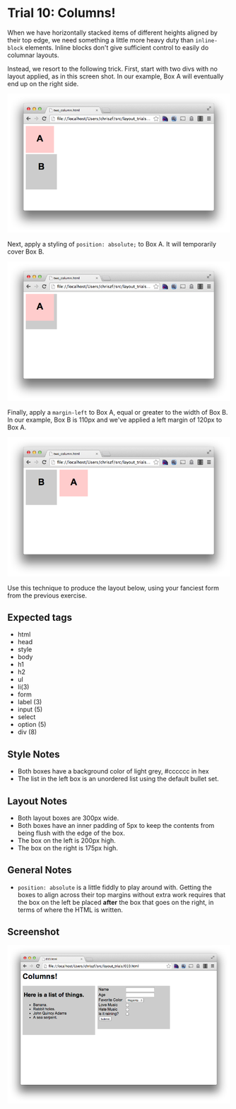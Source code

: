 Trial 10: Columns!
==========================
When we have horizontally stacked items of different heights aligned by their top edge, we need something a little more heavy duty than `inline-block` elements. Inline blocks don't give sufficient control to easily do columnar layouts.

Instead, we resort to the following trick. First, start with two divs with no layout applied, as in this screen shot. In our example, Box A will eventually end up on the right side.

![Your face is funny.](screens/010-01.png?raw=true)

Next, apply a styling of `position: absolute;` to Box A. It will temporarily cover Box B.

![Columnar CSS was invited by Pope John Paul the first during a fevered dream.](screens/010-02.png?raw=true)

Finally, apply a `margin-left` to Box A, equal or greater to the width of Box B. In our example, Box B is 110px and we've applied a left margin of 120px to Box A.

![Originally thought to have been inspired by the Lord of hosts, it turned out to have been fueled by the totally grotty nachos he had for dinner.](screens/010-03.png?raw=true)

Use this technique to produce the layout below, using your fanciest form from the previous exercise.

Expected tags
-------------
* html
* head
* style
* body
* h1
* h2
* ul
* li(3)
* form
* label (3)
* input (5)
* select
* option (5)
* div (8)

Style Notes
-----------
* Both boxes have a background color of light grey, #cccccc in hex
* The list in the left box is an unordered list using the default bullet set.

Layout Notes
------------
* Both layout boxes are 300px wide.
* Both boxes have an inner padding of 5px to keep the contents from being flush with the edge of the box.
* The box on the left is 200px high.
* The box on the right is 175px high.

General Notes
-------------
* `position: absolute` is a little fiddly to play around with. Getting the boxes to align across their top margins without extra work requires that the box on the left be placed **after** the box that goes on the right, in terms of where the HTML is written.

Screenshot
----------
![That wasn't funny.](screens/010.png?raw=true)
